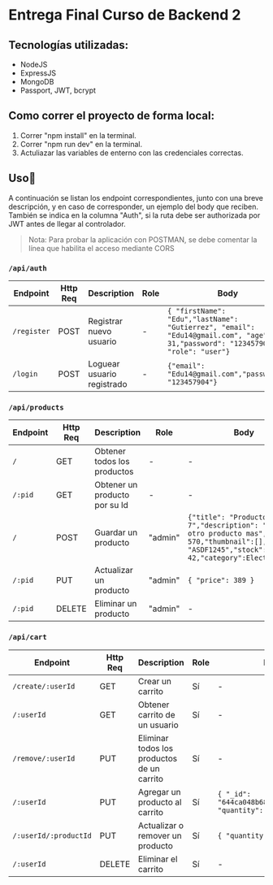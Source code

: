 # Entrega Final Curso de Backend 2

## Tecnologías utilizadas:

- NodeJS
- ExpressJS
- MongoDB
- Passport, JWT, bcrypt

## Como correr el proyecto de forma local:

1. Correr "npm install" en la terminal.
2. Correr "npm run dev" en la terminal.
4. Actuliazar las variables de enterno con las credenciales correctas.


## Uso📌

A continuación se listan los endpoint correspondientes, junto con una breve descripción, y en caso de corresponder, un ejemplo del body que reciben. También se indica en la columna "Auth", si la ruta debe ser authorizada por JWT antes de llegar al controlador.

> Nota: Para probar la aplicación con POSTMAN, se debe comentar la línea que habilita el acceso mediante CORS

### `/api/auth`

| Endpoint    | Http Req | Description                            | Role| Body                                                                                                    |
| ----------- | -------- | -------------------------------------- | ---- | ------------------------------------------------------------------------------------------------------- |
| `/register` | POST     | Registrar nuevo usuario                | -   | `{ "firstName": "Edu","lastName": "Gutierrez", "email": "Edu14@gmail.com", "age": 31,"password": "123457904", "role": "user"}` |
| `/login`    | POST     | Loguear usuario registrado             | -   | `{"email": "Edu14@gmail.com","password": "123457904"}`                                              |


### `/api/products`

| Endpoint | Http Req | Description                   | Role| Body                                                                                                                                                                                                    |
| -------- | -------- | ----------------------------- | ---- | ------------------------------------------------------------------------------------------------------------------------------------------------------------------------------------------------------- |
| `/`      | GET      | Obtener todos los productos   | -   | -                                                                                                                                                                                                       |
| `/:pid`   | GET      | Obtener un producto por su Id | -   | -                                                                                                                                                                                                       |
| `/`      | POST     | Guardar un producto           | "admin"   | `{"title": "Producto 7","description": "Este es otro producto mas","price": 570,"thumbnail":[],"code": "ASDF1245","stock": 42,"category":Electrónica"}` |
| `/:pid`   | PUT      | Actualizar un producto        | "admin"  | `{ "price": 389 }`                                                                                                                                                                                      |
| `/:pid`   | DELETE   | Eliminar un producto          | "admin"  | -                                                                                                                                                                                                       |

### `/api/cart`

| Endpoint              | Http Req | Description                                | Role| Body                                                   |
| --------------------- | -------- | ------------------------------------------ | ---- | ------------------------------------------------------ |
| `/create/:userId`     | GET      | Crear un carrito                           | Sí   | -                                                      |
| `/:userId`            | GET      | Obtener carrito de un usuario              | Sí   | -                                                      |
| `/remove/:userId`     | PUT      | Eliminar todos los productos de un carrito | Sí   | -                                                      |
| `/:userId`            | PUT      | Agregar un producto al carrito             | Sí   | `{ "_id": "644ca048b68b415727b1fc2e", "quantity": 1 }` |
| `/:userId/:productId` | PUT      | Actualizar o remover un producto           | Sí   | `{ "quantity": 3 }`                                    |
| `/:userId`            | DELETE   | Eliminar el carrito                        | Sí   | -                                                      |


